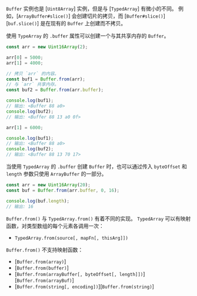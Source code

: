 <!-- YAML
changes:
  - version: v3.0.0
    pr-url: https://github.com/nodejs/node/pull/2002
    description: The `Buffer`s class now inherits from `Uint8Array`.
-->

`Buffer` 实例也是 [`Uint8Array`] 实例，但是与 [`TypedArray`] 有微小的不同。
例如，[`ArrayBuffer#slice()`] 会创建切片的拷贝，而 [`Buffer#slice()`][`buf.slice()`] 是在现有的 `Buffer` 上创建而不拷贝。

使用 `TypeArray` 的 `.buffer` 属性可以创建一个与其共享内存的 `Buffer`。

```js
const arr = new Uint16Array(2);

arr[0] = 5000;
arr[1] = 4000;

// 拷贝 `arr` 的内容。
const buf1 = Buffer.from(arr);
// 与 `arr` 共享内存。
const buf2 = Buffer.from(arr.buffer);

console.log(buf1);
// 输出: <Buffer 88 a0>
console.log(buf2);
// 输出: <Buffer 88 13 a0 0f>

arr[1] = 6000;

console.log(buf1);
// 输出: <Buffer 88 a0>
console.log(buf2);
// 输出: <Buffer 88 13 70 17>
```

当使用 `TypedArray` 的 `.buffer` 创建 `Buffer` 时，也可以通过传入 `byteOffset` 和 `length` 参数只使用 `ArrayBuffer` 的一部分。

```js
const arr = new Uint16Array(20);
const buf = Buffer.from(arr.buffer, 0, 16);

console.log(buf.length);
// 输出: 16
```

`Buffer.from()` 与 `TypedArray.from()` 有着不同的实现。
`TypedArray` 可以有映射函数，对类型数组的每个元素各调用一次：

* `TypedArray.from(source[, mapFn[, thisArg]])`

`Buffer.from()` 不支持映射函数：

* [`Buffer.from(array)`]
* [`Buffer.from(buffer)`]
* [`Buffer.from(arrayBuffer[, byteOffset[, length]])`][`Buffer.from(arrayBuf)`]
* [`Buffer.from(string[, encoding])`][`Buffer.from(string)`]

